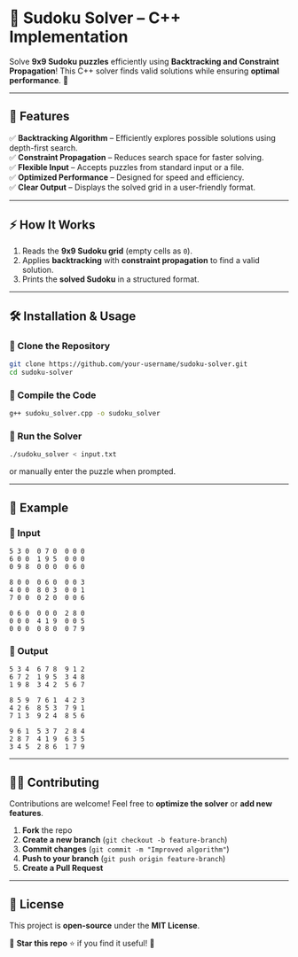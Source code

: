# 🎯 Sudoku Solver – C++ Implementation  

Solve **9x9 Sudoku puzzles** efficiently using **Backtracking and Constraint Propagation**! This C++ solver finds valid solutions while ensuring **optimal performance**. 🚀  

---

## 📌 Features  
✅ **Backtracking Algorithm** – Efficiently explores possible solutions using depth-first search.  
✅ **Constraint Propagation** – Reduces search space for faster solving.  
✅ **Flexible Input** – Accepts puzzles from standard input or a file.  
✅ **Optimized Performance** – Designed for speed and efficiency.  
✅ **Clear Output** – Displays the solved grid in a user-friendly format.  

---

## ⚡ How It Works  
1. Reads the **9x9 Sudoku grid** (empty cells as `0`).  
2. Applies **backtracking** with **constraint propagation** to find a valid solution.  
3. Prints the **solved Sudoku** in a structured format.  

---

## 🛠️ Installation & Usage  

### 🔹 Clone the Repository  
```sh
git clone https://github.com/your-username/sudoku-solver.git
cd sudoku-solver
```

### 🔹 Compile the Code  
```sh
g++ sudoku_solver.cpp -o sudoku_solver
```

### 🔹 Run the Solver  
```sh
./sudoku_solver < input.txt
```
or manually enter the puzzle when prompted.  

---

## 📜 Example  

### 🔹 Input  
```
5 3 0  0 7 0  0 0 0  
6 0 0  1 9 5  0 0 0  
0 9 8  0 0 0  0 6 0  

8 0 0  0 6 0  0 0 3  
4 0 0  8 0 3  0 0 1  
7 0 0  0 2 0  0 0 6  

0 6 0  0 0 0  2 8 0  
0 0 0  4 1 9  0 0 5  
0 0 0  0 8 0  0 7 9  
```

### 🔹 Output  
```
5 3 4  6 7 8  9 1 2  
6 7 2  1 9 5  3 4 8  
1 9 8  3 4 2  5 6 7  

8 5 9  7 6 1  4 2 3  
4 2 6  8 5 3  7 9 1  
7 1 3  9 2 4  8 5 6  

9 6 1  5 3 7  2 8 4  
2 8 7  4 1 9  6 3 5  
3 4 5  2 8 6  1 7 9  
```

---

## 🧑‍💻 Contributing  
Contributions are welcome! Feel free to **optimize the solver** or **add new features**.  

1. **Fork** the repo  
2. **Create a new branch** (`git checkout -b feature-branch`)  
3. **Commit changes** (`git commit -m "Improved algorithm"`)  
4. **Push to your branch** (`git push origin feature-branch`)  
5. **Create a Pull Request**  

---

## 📜 License  
This project is **open-source** under the **MIT License**.  

📌 **Star this repo** ⭐ if you find it useful! 🚀
